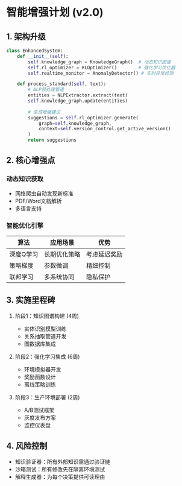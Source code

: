 # 智能增强计划 (v2.0)

## 1. 架构升级
```python
class EnhancedSystem:
    def __init__(self):
        self.knowledge_graph = KnowledgeGraph()  # 动态知识图谱
        self.rl_optimizer = RLOptimizer()        # 强化学习优化器
        self.realtime_monitor = AnomalyDetector() # 实时异常检测

    def process_standard(self, text):
        # NLP预处理管道
        entities = NLPExtractor.extract(text)
        self.knowledge_graph.update(entities)
        
        # 生成增强建议
        suggestions = self.rl_optimizer.generate(
            graph=self.knowledge_graph,
            context=self.version_control.get_active_version()
        )
        return suggestions
```

## 2. 核心增强点
### 动态知识获取
- 网络爬虫自动发现新标准
- PDF/Word文档解析
- 多语言支持

### 智能优化引擎
| 算法          | 应用场景           | 优势                |
|---------------|-------------------|---------------------|
| 深度Q学习     | 长期优化策略       | 考虑延迟奖励        |
| 策略梯度      | 参数微调          | 精细控制            |
| 联邦学习      | 多系统协同        | 隐私保护            |

## 3. 实施里程碑
1. 阶段1：知识图谱构建 (4周)
   - 实体识别模型训练
   - 关系抽取管道开发
   - 图数据库集成

2. 阶段2：强化学习集成 (6周)
   - 环境模拟器开发
   - 奖励函数设计
   - 离线策略训练

3. 阶段3：生产环境部署 (2周)
   - A/B测试框架
   - 灰度发布方案
   - 监控仪表盘

## 4. 风险控制
- 知识验证器：所有外部知识需通过验证链
- 沙箱测试：所有修改先在隔离环境测试
- 解释生成器：为每个决策提供可读理由
```